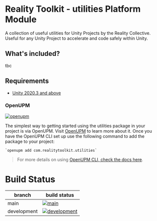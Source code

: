 # Reality Toolkit - utilities Platform Module

A collection of useful utilities for Unity Projects by the Reality Collective.  Useful for any Unity Project to accelerate and code safely within Unity.

## What's included?
<!-- Fill in list of what is included here -->

tbc

## Requirements
<!-- Fill in list of requirements here -->

- [Unity 2020.3 and above](https://unity.com/)

### OpenUPM
<!-- Check openUPM links and details -->

[![openupm](https://img.shields.io/npm/v/com.realitytoolkit.utilities?label=openupm&registry_uri=https://package.openupm.com)](https://openupm.com/packages/com.realitytoolkit.utilities/)

The simplest way to getting started using the utilities package in your project is via OpenUPM. Visit [OpenUPM](https://openupm.com/docs/) to learn more about it. Once you have the OpenUPM CLI set up use the following command to add the package to your project:

```
`openupm add com.realitytoolkit.utilities`
```

> For more details on using [OpenUPM CLI, check the docs here](https://github.com/openupm/openupm-cli#installation).

# Build Status
<!-- Check build status links and details -->

| branch | build status |
| --- | --- |
| main | [![main](https://github.com/realitycollective/com.realitytoolkit.utilities/actions/workflows/buildupmpackages.yml/badge.svg?branch=main)](https://github.com/realitycollective/com.realitytoolkit.utilities/actions/workflows/buildupmpackages.yml) |
| development | [![development](https://github.com/realitycollective/com.realitytoolkit.utilities/actions/workflows/buildupmpackages.yml/badge.svg?branch=development)](https://github.com/realitycollective/com.realitytoolkit.utilities/actions/workflows/buildupmpackages.yml) |

